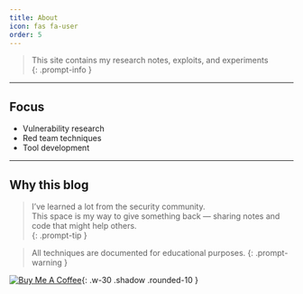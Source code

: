 ```yaml
---
title: About
icon: fas fa-user
order: 5
---
```


> This site contains my research notes, exploits, and experiments  
{: .prompt-info }

---

## Focus
- Vulnerability research  
- Red team techniques  
- Tool development  

---

## Why this blog
> I’ve learned a lot from the security community.  
> This space is my way to give something back — sharing notes and code that might help others.  
{: .prompt-tip }


> All techniques are documented for educational purposes.
{: .prompt-warning }


[![Buy Me A Coffee](https://cdn.buymeacoffee.com/buttons/v2/default-yellow.png)](https://www.buymeacoffee.com/blacksnufkin){: .w-30 .shadow .rounded-10 }

